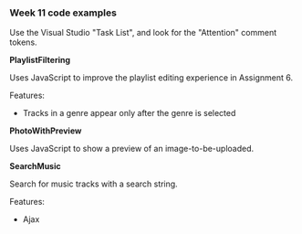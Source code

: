 ### Week 11 code examples

Use the Visual Studio "Task List", and look for the "Attention" comment tokens.  

**PlaylistFiltering**

Uses JavaScript to improve the playlist editing experience in Assignment 6.  

Features:
- Tracks in a genre appear only after the genre is selected

**PhotoWithPreview**

Uses JavaScript to show a preview of an image-to-be-uploaded.  

**SearchMusic**

Search for music tracks with a search string.  

Features:
- Ajax
